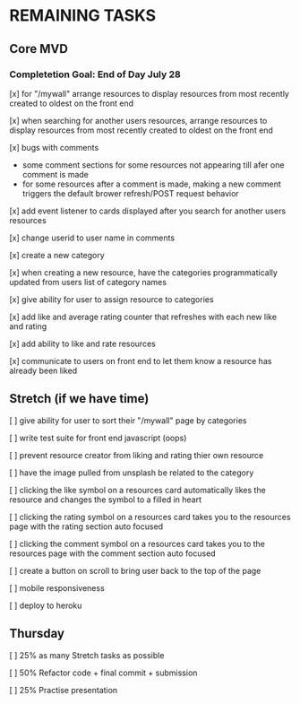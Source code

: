 # REMAINING TASKS

## Core MVD

### Completetion Goal: End of Day July 28

[x] for "/mywall" arrange resources to display resources from most recently created to oldest on the front end

[x] when searching for another users resources, arrange resources to display resources from most recently created to oldest on the front end

[x] bugs with comments

- some comment sections for some resources not appearing till afer one comment is made
- for some resources after a comment is made, making a new comment triggers the default brower refresh/POST request behavior

[x] add event listener to cards displayed after you search for another users resources

[x] change userid to user name in comments

[x] create a new category

[x] when creating a new resource, have the categories programmatically updated from users list of category names

[x] give ability for user to assign resource to categories

[x] add like and average rating counter that refreshes with each new like and rating

[x] add ability to like and rate resources

[x] communicate to users on front end to let them know a resource has already been liked

## Stretch (if we have time)

[ ] give ability for user to sort their "/mywall" page by categories

[ ] write test suite for front end javascript (oops)

[ ] prevent resource creator from liking and rating thier own resource

[ ] have the image pulled from unsplash be related to the category

[ ] clicking the like symbol on a resources card automatically likes the resource and changes the symbol to a filled in heart

[ ] clicking the rating symbol on a resources card takes you to the resources page with the rating section auto focused

[ ] clicking the comment symbol on a resources card takes you to the resources page with the comment section auto focused

[ ] create a button on scroll to bring user back to the top of the page

[ ] mobile responsiveness

[ ] deploy to heroku

## Thursday

[ ] 25% as many Stretch tasks as possible

[ ] 50% Refactor code + final commit + submission

[ ] 25% Practise presentation
